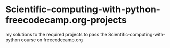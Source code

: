 # Scientific-computing-with-python-freecodecamp.org-projects
my solutions to the required projects to pass the Scientific-computing-with-python course on freecodecamp.org
